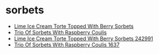 # sorbets

 * [Lime Ice Cream Torte Topped With Berry Sorbets](../../index/l/lime-ice-cream-torte-topped-with-berry-sorbets-242991.json)
 * [Trio Of Sorbets With Raspberry Coulis](../../index/t/trio-of-sorbets-with-raspberry-coulis-1637.json)
 * [Lime Ice Cream Torte Topped With Berry Sorbets 242991](../../index/l/lime-ice-cream-torte-topped-with-berry-sorbets-242991.json)
 * [Trio Of Sorbets With Raspberry Coulis 1637](../../index/t/trio-of-sorbets-with-raspberry-coulis-1637.json)

